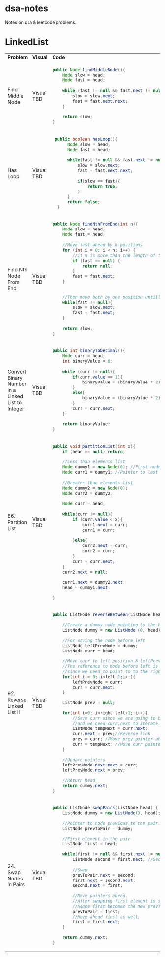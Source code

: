 # dsa-notes
Notes on dsa &amp; leetcode problems.

# LinkedList

<table>
<tr>
<td><b>Problem</b></td> <td><b>Visual</b></td> <td><b>Code</b></td>
</tr>
  
<tr>
<td> Find Middle Node </td>
<td> Visual TBD </td>
<td>

```java
public Node findMiddleNode(){
    Node slow = head;
    Node fast = head;
  
    while (fast != null && fast.next != null){
        slow = slow.next;
        fast = fast.next.next;
    }
    
    return slow;
}
```

</td>
</tr>

<tr>
<td> Has Loop </td>
<td> Visual TBD </td>
<td>
  
```java
 public boolean hasLoop(){
      Node slow = head;
      Node fast = head;
      
      while(fast != null && fast.next != null){
          slow = slow.next;
          fast = fast.next.next;
          
          if(slow == fast){
              return true;
          }
      }
      return false;
  }
```

</td>
</tr>

<tr>
<td> Find Nth Node From End </td>
<td> Visual TBD </td>
<td>
  
```java
public Node findNthFromEnd(int n){
    Node slow = head;
    Node fast = head;
    
    //Move fast ahead by k positions
    for (int i = 0; i < n; i++) {
        //if n is more than the length of the list return null
        if (fast == null) {
            return null;
        }
        fast = fast.next;
    }

    
    //Then move both by one position untill fast reaches the end.
    while(fast != null){
        slow = slow.next;
        fast = fast.next;
    }
    
    return slow;
}
```

</td>
</tr>

<tr>
<td> Convert Binary Number in a Linked List to Integer </td>
<td> Visual TBD </td>
<td>
  
```java
public int binaryToDecimal(){
    Node curr = head;
    int binaryValue = 0;
    
    while (curr != null){
        if(curr.value == 1){
            binaryValue = (binaryValue * 2) + 1;
        }
        else{
            binaryValue = (binaryValue * 2) + 0;
        }
        curr = curr.next;
    }
    
    return binaryValue;
}
```

</td>
</tr>

<tr>
<td> 86. Partition List </td>
<td> Visual TBD </td>
<td>
  
```java
public void partitionList(int x){
    if (head == null) return;

    //Less than elements list
    Node dummy1 = new Node(0); //First node of less than elements list
    Node curr1 = dummy1; //Pointer to last node of less than elements list
    
    //Greater than elements list
    Node dummy2 = new Node(0);
    Node curr2 = dummy2;
    
    Node curr = head;
    
    while(curr != null){
        if (curr.value < x){
            curr1.next = curr;
            curr1 = curr;
            
        }else{
            curr2.next = curr;
            curr2 = curr;
        }
        curr = curr.next;
    }
    curr2.next = null;
    
    curr1.next = dummy2.next;
    head = dummy1.next;
    
}
```

</td>
</tr>

<tr>
<td> 92. Reverse Linked List II </td>
<td> Visual TBD </td>
<td>
  
```java
public ListNode reverseBetween(ListNode head, int left, int right) {

    //Create a dummy node pointing to the head
    ListNode dummy = new ListNode (0, head);

    //For saving the node before left
    ListNode leftPrevNode = dummy;
    ListNode curr = head;

    //Move curr to left position & leftPrevNode to the node before left.
    //The reference to node before left is needed,
    //since we need to point to to the right end node.
    for(int i = 0; i<left-1;i++){
        leftPrevNode = curr;
        curr = curr.next;
    }

    ListNode prev = null;

    for(int i=0; i<right-left+1; i++){
        //Save curr since we are going to break curr->next to curr->prev
        //and we need curr.next to iterate.
        ListNode tempNext = curr.next;
        curr.next = prev;//Reverse link
        prev = curr; //Move prev pointer ahead
        curr = tempNext; //Move curr pointer ahead
    }

    //Update pointers
    leftPrevNode.next.next = curr;
    leftPrevNode.next = prev;

    //Return head
    return dummy.next;
}
```

</td>
</tr>

<tr>
<td> 24. Swap Nodes in Pairs </td>
<td> Visual TBD </td>
<td>
  
```java
public ListNode swapPairs(ListNode head) {
    ListNode dummy = new ListNode(0, head);

    //Pointer to node previous to the pair. Needed so that the link between pairs is maintained.
    ListNode prevToPair = dummy; 

    //First element in the pair
    ListNode first = head; 

    while(first != null && first.next != null){
        ListNode second = first.next; //Second element in the pair.
      
        //Swap
        prevToPair.next = second;
        first.next = second.next;
        second.next = first;

        //Move pointers ahead.
        //After swapping first element is swapped to second. 
        //Hence first becomes the new prevToPair.
        prevToPair = first; 
        //Move ahead first as well.
        first = first.next;
    }

    return dummy.next;
}
```

</td>
</tr>

</table>

